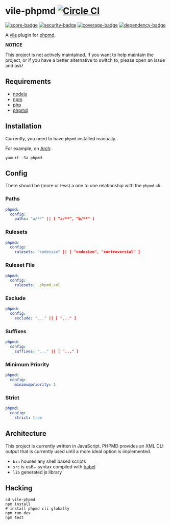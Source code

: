 # vile-phpmd [![Circle CI](https://circleci.com/gh/forthright/vile-phpmd.svg?style=svg&circle-token=8fc9fd7ba9275fa5f58b938c87c71bd0851c4476)](https://circleci.com/gh/forthright/vile-phpmd)

[![score-badge](https://vile.io/brentlintner/vile-phpmd/badges/score?token=2GNCK8NSzNVbHbFSa3ey)](https://vile.io/brentlintner/vile-phpmd) [![security-badge](https://vile.io/brentlintner/vile-phpmd/badges/security?token=2GNCK8NSzNVbHbFSa3ey)](https://vile.io/brentlintner/vile-phpmd) [![coverage-badge](https://vile.io/brentlintner/vile-phpmd/badges/coverage?token=2GNCK8NSzNVbHbFSa3ey)](https://vile.io/brentlintner/vile-phpmd) [![dependency-badge](https://vile.io/brentlintner/vile-phpmd/badges/dependency?token=2GNCK8NSzNVbHbFSa3ey)](https://vile.io/brentlintner/vile-phpmd)

A [vile](https://vile.io) plugin for [phpmd](http://phpmd.org).

**NOTICE**

This project is not actively maintained. If you want to
help maintain the project, or if you have a better
alternative to switch to, please open an issue and ask!

## Requirements

- [nodejs](http://nodejs.org)
- [npm](http://npmjs.org)
- [php](http://php.net)
- [phpmd](http://phpmd.org)

## Installation

Currently, you need to have `phpmd` installed manually.

For example, on [Arch](https://www.archlinux.org):

    yaourt -Sa phpmd

## Config

There should be (more or less) a one to one relationship
with the `phpmd` cli.

### Paths

```yml
phpmd:
  config:
    paths: "a/**" || [ "a/**", "b/**" ]
```

### Rulesets

```yml
phpmd:
  config:
    rulesets: "codesize" || [ "codesize", "controversial" ]
```

### Ruleset File

```yml
phpmd:
  config:
    rulesets: .phpmd.xml
```

### Exclude

```yml
phpmd:
  config:
    exclude: "..." || [ "..." ]
```

### Suffixes

```yml
phpmd:
  config:
    suffixes: "..." || [ "..." ]
```

### Minimum Priority

```yml
phpmd:
  config:
    minimumpriority: 1
```

### Strict

```yml
phpmd:
  config:
    strict: true
```

## Architecture

This project is currently written in JavaScript. PHPMD provides
an XML CLI output that is currently used until a more ideal
option is implemented.

- `bin` houses any shell based scripts
- `src` is es6+ syntax compiled with [babel](https://babeljs.io)
- `lib` generated js library

## Hacking

    cd vile-phpmd
    npm install
    # install phpmd cli globally
    npm run dev
    npm test
